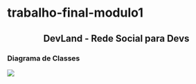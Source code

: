 # trabalho-final-modulo1
<h2 align="center">DevLand - Rede Social para Devs</h2>
<h3>Diagrama de Classes</h3>
<img src="https://user-images.githubusercontent.com/92181625/175963674-b77a946b-9499-4985-b20f-198325ef6e5a.png">
